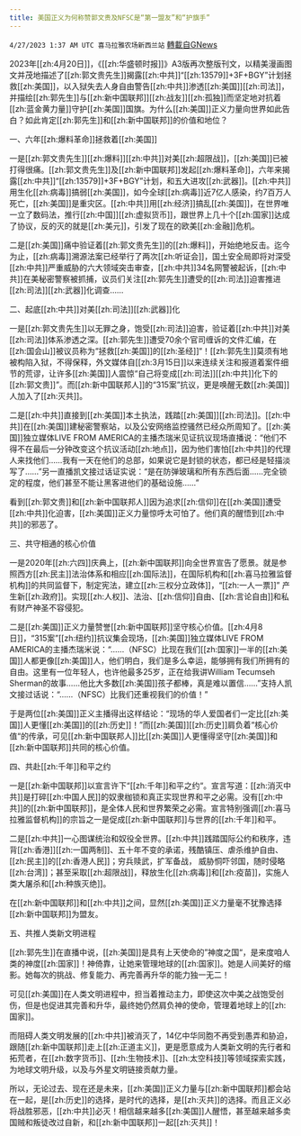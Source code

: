 ```yaml
---
title: 美国正义为何称赞郭文贵及NFSC是“第一盟友”和“护旗手”
---
```

`4/27/2023 1:37 AM UTC 喜马拉雅农场新西兰站` [轉載自GNews](https://gnews.org/articles/1256085)


2023年[[zh:4月20日]]，《[[zh:华盛顿时报]]》A3版再次整版刊文，以精美漫画图文并茂地描述了[[zh:郭文贵先生]]揭露[[zh:中共]]“[[zh:13579]]+3F+BGY”计划拯救[[zh:美国]]，以入狱失去人身自由警告[[zh:中共]]渗透[[zh:美国]][[zh:司法]]，并描绘[[zh:郭先生]]与[[zh:新中国联邦]][[zh:战友]][[zh:孤独]]而坚定地对抗着[[zh:蓝金黄力量]]守护[[zh:美国]]国旗。为什么[[zh:美国]]正义力量向世界如此告白？如此肯定[[zh:郭先生]]和[[zh:新中国联邦]]的价值和地位？

一、六年[[zh:爆料革命]]拯救着[[zh:美国]]

一是[[zh:郭文贵先生]][[zh:爆料]][[zh:中共]]对美[[zh:超限战]]，[[zh:美国]]已被打得很痛。[[zh:郭文贵先生]]及[[zh:新中国联邦]]发起[[zh:爆料革命]]，六年来揭露[[zh:中共]]“[[zh:13579]]+3F+BGY”计划，和五大进攻[[zh:武器]]。[[zh:中共]]用生化[[zh:病毒]]搞弱[[zh:美国]]，如今全球[[zh:病毒]]近7亿人感染，约7百万人死亡，[[zh:美国]]是重灾区。[[zh:中共]]用[[zh:经济]]搞乱[[zh:美国]]，在世界唯一立了数码法，推行[[zh:中国]][[zh:虚拟货币]]，跟世界上几十个[[zh:国家]]达成了协议，反的灭的就是[[zh:美元]]，引发了现在的欧美[[zh:金融]]危机。

二是[[zh:美国]]痛中验证着[[zh:郭文贵先生]]的[[zh:爆料]]，开始绝地反击。迄今为止，[[zh:病毒]]溯源法案已经举行了两次[[zh:听证会]]，国土安全局即将对深受[[zh:中共]]严重威胁的六大领域突击审查，[[zh:中共]]34名网警被起诉，[[zh:中共]]在美秘密警察被抓捕，议员们关注[[zh:郭先生]]遭受的[[zh:司法]]迫害推进[[zh:司法]][[zh:武器]]化调查…… 

二、起底[[zh:中共]]对美[[zh:司法]][[zh:武器]]化

一是[[zh:郭文贵先生]]以无罪之身，饱受[[zh:司法]]迫害，验证着[[zh:中共]]对美[[zh:司法]]体系渗透之深。[[zh:郭先生]]遭受70余个官司缠诉的文件汇编，在[[zh:国会山]]被议员称为“拯救[[zh:美国]]的[[zh:圣经]]“！[[zh:郭先生]]莫须有地被构陷入狱，不得保释，外文媒体自[[zh:3月15日]]以来连续关注和报道着案件细节的荒谬，让许多[[zh:美国]]人震惊“自己将变成[[zh:司法]][[zh:中共]]化下的[[zh:郭文贵]]”。而[[zh:新中国联邦人]]的“315案”抗议，更是唤醒无数[[zh:美国]]人加入了[[zh:灭共]]。

二是[[zh:中共]]直接到[[zh:美国]]本土执法，践踏[[zh:美国]][[zh:司法]]。[[zh:中共]]在[[zh:美国]]建秘密警察站，以及公安网络监控骚然已经众所周知了。[[zh:美国]]独立媒体LIVE FROM AMERICA的主播杰瑞米见证抗议现场直播说：“他们不得不在最后一分钟改变这个抗议活动[[zh:地点]]，因为他们害怕[[zh:中共]]的代理人来找他们……我有一天在他们的总部，如果说它是封锁的状态，都已经是轻描淡写了……”另一直播凯文接过话证实说：“是在防弹玻璃和所有东西后面……完全锁定的程度，他们甚至不能让黑客进他们的基础设施……”

看到[[zh:郭文贵]]和[[zh:新中国联邦人]]因为追求[[zh:信仰]]在[[zh:美国]]遭受[[zh:中共]]化迫害，[[zh:美国]]正义力量惊呼太可怕了。他们真的醒悟到[[zh:中共]]的邪恶了。

三、共守相通的核心价值

一是2020年[[zh:六四]]庆典上，[[zh:新中国联邦]]向全世界宣告了愿景。就是参照西方[[zh:民主]]法治体系和相应[[zh:国际法]]，在国际机构和[[zh:喜马拉雅监督机构]]的共同监督下，制定宪法，建立[[zh:三权分立政体]]，“[[zh:一人一票]]” 产生新[[zh:政府]]。实现[[zh:人权]]、法治、[[zh:信仰]]自由、[[zh:言论自由]]和私有财产神圣不容侵犯。

二是[[zh:美国]]正义力量赞誉[[zh:新中国联邦]]坚守核心价值。[[zh:4月8日]]，“315案”[[zh:纽约]]抗议集会现场，[[zh:美国]]独立媒体LIVE FROM AMERICA的主播杰瑞米说：“……（NFSC）比现在我们[[zh:国家]]一半的[[zh:美国]]人都更像[[zh:美国]]人，他们明白，我们是多么幸运，能够拥有我们所拥有的自由。这里有一位年轻人，也许他最多25岁，正在给我讲William Tecumseh Sherman的故事……他比大多数[[zh:美国]]孩子都棒，真是难以置信……”支持人凯文接过话说：“……（NFSC）比我们还重视我们的价值！”

于是两位[[zh:美国]]正义主播得出这样结论：“现场的华人爱国者们一定比[[zh:美国]]人更懂[[zh:美国]]的[[zh:历史]]！”而[[zh:美国]][[zh:历史]]肩负着“核心价值“的传承，可见[[zh:新中国联邦人]]比[[zh:美国]]人更懂得坚守[[zh:美国]]和[[zh:新中国联邦]]共同的核心价值。

四、共赴[[zh:千年]]和平之约

一是[[zh:新中国联邦]]以宣言许下“[[zh:千年]]和平之约“。宣言写道：[[zh:消灭中共]]是打碎[[zh:中国人民]]的奴隶枷锁和真正实现世界和平之必需。没有[[zh:中共]]的[[zh:新中国联邦]]，是全体人民和世界繁荣之必需。宣言特别强调[[zh:喜马拉雅监督机构]]的宗旨之一是促成[[zh:新中国联邦]]与世界的[[zh:千年]]和平。 

二是[[zh:中共]]一心图谋统治和奴役全世界。[[zh:中共]]践踏国际公约和秩序，违背[[zh:香港]][[zh:一国两制]]、五十年不变的承诺，残酷镇压、虐杀维护自由、[[zh:民主]]的[[zh:香港人民]]；穷兵赎武，扩军备战， 威胁恫吓邻国，随时侵略[[zh:台湾]]；甚至采取[[zh:超限战]]，释放生化[[zh:病毒]]和[[zh:疫苗]]，实施人类大屠杀和[[zh:种族灭绝]]。

在[[zh:新中国联邦]]和[[zh:中共]]之间，显然[[zh:美国]]正义力量毫不犹豫选择[[zh:新中国联邦]]为盟友。

五、共推人类新文明进程

[[zh:郭先生]]在直播中说，[[zh:美国]]是具有上天使命的”神度之国“，是来度咱人类的神度[[zh:国家]]！神倚靠，让她来管理地球的[[zh:国家]]。她是人间美好的缩影。她每次的挑战、修复能力、再完善再升华的能力独一无二！

可见[[zh:美国]]在人类文明进程中，担当着推动主力，即使这次中美之战饱受创伤，但是也促进其完善和升华，最终她仍然肩负神的使命，管理着地球上的[[zh:国家]]。

而阻碍人类文明发展的[[zh:中共]]被消灭了，14亿中华同胞不再受到愚弄和胁迫，跟随[[zh:新中国联邦]]走上[[zh:正道主义]]，更是愿意成为人类新文明的先行者和拓荒者，在[[zh:数字货币]]、[[zh:生物技术]]、[[zh:太空科技]]等领域探索实践，为地球文明升级，以及与外星文明链接贡献力量。

所以，无论过去、现在还是未来，[[zh:美国]]正义力量与[[zh:新中国联邦]]都会站在一起，是[[zh:历史]]的选择，是时代的选择，是[[zh:灭共]]的选择。而且正义必将战胜邪恶，[[zh:中共]]必灭！相信越来越多[[zh:美国]]人醒悟，甚至越来越多卖国贼和叛徒改过自新，和[[zh:新中国联邦]]一起[[zh:灭共]]！
